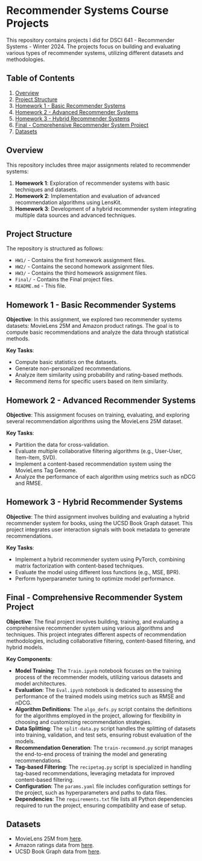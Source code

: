 # Recommender Systems Course Projects

This repository contains projects I did for DSCI 641 - Recommender Systems - Winter 2024. The projects focus on building and evaluating various types of recommender systems, utilizing different datasets and methodologies.

## Table of Contents

1. [Overview](#overview)
2. [Project Structure](#project-structure)
3. [Homework 1 - Basic Recommender Systems](#homework-1---basic-recommender-systems)
4. [Homework 2 - Advanced Recommender Systems](#homework-2---advanced-recommender-systems)
5. [Homework 3 - Hybrid Recommender Systems](#homework-3---hybrid-recommender-systems)
6. [Final - Comprehensive Recommender System Project](#final---comprehensive-recommender-system-project)
7. [Datasets](#datasets)

## Overview

This repository includes three major assignments related to recommender systems:

1. **Homework 1**: Exploration of recommender systems with basic techniques and datasets.
2. **Homework 2**: Implementation and evaluation of advanced recommendation algorithms using LensKit.
3. **Homework 3**: Development of a hybrid recommender system integrating multiple data sources and advanced techniques.

## Project Structure

The repository is structured as follows:

- `HW1/` - Contains the first homework assignment files.
- `HW2/` - Contains the second homework assignment files.
- `HW3/` - Contains the third homework assignment files.
- `Final/` - Contains the Final project files.
- `README.md` - This file.

## Homework 1 - Basic Recommender Systems

**Objective**: In this assignment, we explored two recommender systems datasets: MovieLens 25M and Amazon product ratings. The goal is to compute basic recommendations and analyze the data through statistical methods.

**Key Tasks**:
- Compute basic statistics on the datasets.
- Generate non-personalized recommendations.
- Analyze item similarity using probability and rating-based methods.
- Recommend items for specific users based on item similarity.


## Homework 2 - Advanced Recommender Systems

**Objective**: This assignment focuses on training, evaluating, and exploring several recommendation algorithms using the MovieLens 25M dataset.

**Key Tasks**:
- Partition the data for cross-validation.
- Evaluate multiple collaborative filtering algorithms (e.g., User-User, Item-Item, SVD).
- Implement a content-based recommendation system using the MovieLens Tag Genome.
- Analyze the performance of each algorithm using metrics such as nDCG and RMSE.

## Homework 3 - Hybrid Recommender Systems

**Objective**: The third assignment involves building and evaluating a hybrid recommender system for books, using the UCSD Book Graph dataset. This project integrates user interaction signals with book metadata to generate recommendations.

**Key Tasks**:
- Implement a hybrid recommender system using PyTorch, combining matrix factorization with content-based techniques.
- Evaluate the model using different loss functions (e.g., MSE, BPR).
- Perform hyperparameter tuning to optimize model performance.

## Final - Comprehensive Recommender System Project

**Objective**: The final project involves building, training, and evaluating a comprehensive recommender system using various algorithms and techniques. This project integrates different aspects of recommendation methodologies, including collaborative filtering, content-based filtering, and hybrid models.

**Key Components**:
- **Model Training**: The `Train.ipynb` notebook focuses on the training process of the recommender models, utilizing various datasets and model architectures.
- **Evaluation**: The `Eval.ipynb` notebook is dedicated to assessing the performance of the trained models using metrics such as RMSE and nDCG.
- **Algorithm Definitions**: The `algo_defs.py` script contains the definitions for the algorithms employed in the project, allowing for flexibility in choosing and customizing recommendation strategies.
- **Data Splitting**: The `split-data.py` script handles the splitting of datasets into training, validation, and test sets, ensuring robust evaluation of the models.
- **Recommendation Generation**: The `train-recommend.py` script manages the end-to-end process of training the model and generating recommendations.
- **Tag-based Filtering**: The `recipetag.py` script is specialized in handling tag-based recommendations, leveraging metadata for improved content-based filtering.
- **Configuration**: The `params.yaml` file includes configuration settings for the project, such as hyperparameters and paths to data files.
- **Dependencies**: The `requirements.txt` file lists all Python dependencies required to run the project, ensuring compatibility and ease of setup.


## Datasets
- MovieLens 25M from [here](https://grouplens.org/datasets/movielens/25m/).
- Amazon ratings data from [here](https://cseweb.ucsd.edu/~jmcauley/datasets/amazon_v2/).
- UCSD Book Graph data from [here](https://sites.google.com/eng.ucsd.edu/ucsdbookgraph/home).
